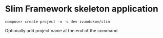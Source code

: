 # Slim Framework skeleton application

```
composer create-project -n -s dev ivandokov/slim
```
Optionally add project name at the end of the command.  